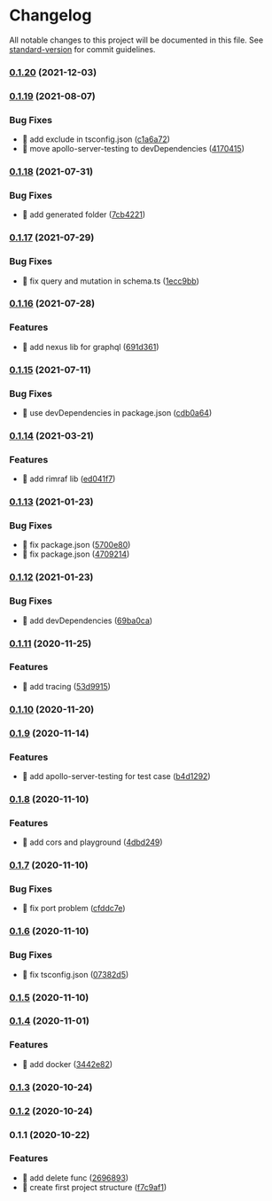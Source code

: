 # Changelog

All notable changes to this project will be documented in this file. See [standard-version](https://github.com/conventional-changelog/standard-version) for commit guidelines.

### [0.1.20](https://github.com/yeukfei02/node-typescript-graphql-playground/compare/v0.1.19...v0.1.20) (2021-12-03)

### [0.1.19](https://github.com/yeukfei02/node-typescript-graphql-playground/compare/v0.1.18...v0.1.19) (2021-08-07)


### Bug Fixes

* 🐛 add exclude in tsconfig.json ([c1a6a72](https://github.com/yeukfei02/node-typescript-graphql-playground/commit/c1a6a728e6571292a6bf8d8966143abfd8b0170f))
* 🐛 move apollo-server-testing to devDependencies ([4170415](https://github.com/yeukfei02/node-typescript-graphql-playground/commit/417041500f588737271a30c9bb15678ad426ec3e))

### [0.1.18](https://github.com/yeukfei02/node-typescript-graphql-playground/compare/v0.1.17...v0.1.18) (2021-07-31)


### Bug Fixes

* 🐛 add generated folder ([7cb4221](https://github.com/yeukfei02/node-typescript-graphql-playground/commit/7cb42211cd8a921cf7827bbcb50dcb24f1a25b78))

### [0.1.17](https://github.com/yeukfei02/node-typescript-graphql-playground/compare/v0.1.16...v0.1.17) (2021-07-29)


### Bug Fixes

* 🐛 fix query and mutation in schema.ts ([1ecc9bb](https://github.com/yeukfei02/node-typescript-graphql-playground/commit/1ecc9bb092a9ae38d841c022ef24a1623c07a183))

### [0.1.16](https://github.com/yeukfei02/node-typescript-graphql-playground/compare/v0.1.15...v0.1.16) (2021-07-28)


### Features

* 🎸 add nexus lib for graphql ([691d361](https://github.com/yeukfei02/node-typescript-graphql-playground/commit/691d361d41c46f09c5651309deff2d4af14ad9ca))

### [0.1.15](https://github.com/yeukfei02/node-typescript-graphql-playground/compare/v0.1.14...v0.1.15) (2021-07-11)


### Bug Fixes

* 🐛 use devDependencies in package.json ([cdb0a64](https://github.com/yeukfei02/node-typescript-graphql-playground/commit/cdb0a648be08cdb5511df9f385ee6a837536be29))

### [0.1.14](https://github.com/yeukfei02/node-typescript-graphql-playground/compare/v0.1.13...v0.1.14) (2021-03-21)


### Features

* 🎸 add rimraf lib ([ed041f7](https://github.com/yeukfei02/node-typescript-graphql-playground/commit/ed041f742c259bcc64e23285c57f24185308dac8))

### [0.1.13](https://github.com/yeukfei02/node-typescript-graphql-playground/compare/v0.1.12...v0.1.13) (2021-01-23)


### Bug Fixes

* 🐛 fix package.json ([5700e80](https://github.com/yeukfei02/node-typescript-graphql-playground/commit/5700e806e09220f86017647b5f9d983715de6068))
* 🐛 fix package.json ([4709214](https://github.com/yeukfei02/node-typescript-graphql-playground/commit/47092147e970aaeb42fcee9143754e862d4b3995))

### [0.1.12](https://github.com/yeukfei02/node-typescript-graphql-playground/compare/v0.1.11...v0.1.12) (2021-01-23)


### Bug Fixes

* 🐛 add devDependencies ([69ba0ca](https://github.com/yeukfei02/node-typescript-graphql-playground/commit/69ba0ca66b41bd232ae8033727ef652c01b16807))

### [0.1.11](https://github.com/yeukfei02/node-typescript-graphql-playground/compare/v0.1.10...v0.1.11) (2020-11-25)


### Features

* 🎸 add tracing ([53d9915](https://github.com/yeukfei02/node-typescript-graphql-playground/commit/53d99151d0f0b9368c9bf0cfdd49ce345518a635))

### [0.1.10](https://github.com/yeukfei02/node-typescript-graphql-playground/compare/v0.1.9...v0.1.10) (2020-11-20)

### [0.1.9](https://github.com/yeukfei02/node-typescript-graphql-playground/compare/v0.1.8...v0.1.9) (2020-11-14)


### Features

* 🎸 add apollo-server-testing for test case ([b4d1292](https://github.com/yeukfei02/node-typescript-graphql-playground/commit/b4d1292bca73a8ea8432d0c3ede391ec7ebfcf3e))

### [0.1.8](https://github.com/yeukfei02/node-typescript-graphql-playground/compare/v0.1.7...v0.1.8) (2020-11-10)


### Features

* 🎸 add cors and playground ([4dbd249](https://github.com/yeukfei02/node-typescript-graphql-playground/commit/4dbd2493a1eecf98474238e6a294bf58603de121))

### [0.1.7](https://github.com/yeukfei02/node-typescript-graphql-playground/compare/v0.1.6...v0.1.7) (2020-11-10)


### Bug Fixes

* 🐛 fix port problem ([cfddc7e](https://github.com/yeukfei02/node-typescript-graphql-playground/commit/cfddc7e63cd34bb80c08e85d72086add242e03b9))

### [0.1.6](https://github.com/yeukfei02/node-typescript-graphql-playground/compare/v0.1.5...v0.1.6) (2020-11-10)


### Bug Fixes

* 🐛 fix tsconfig.json ([07382d5](https://github.com/yeukfei02/node-typescript-graphql-playground/commit/07382d521357d590b9e40ada8ba9e5dc25efbbc1))

### [0.1.5](https://github.com/yeukfei02/node-typescript-graphql-playground/compare/v0.1.4...v0.1.5) (2020-11-10)

### [0.1.4](https://github.com/yeukfei02/node-typescript-graphql-playground/compare/v0.1.3...v0.1.4) (2020-11-01)


### Features

* 🎸 add docker ([3442e82](https://github.com/yeukfei02/node-typescript-graphql-playground/commit/3442e82de7ac7096b0425a615e3a4af9d49863c4))

### [0.1.3](https://github.com/yeukfei02/node-typescript-graphql-playground/compare/v0.1.2...v0.1.3) (2020-10-24)

### [0.1.2](https://github.com/yeukfei02/node-typescript-graphql-playground/compare/v0.1.1...v0.1.2) (2020-10-24)

### 0.1.1 (2020-10-22)


### Features

* 🎸 add delete func ([2696893](https://github.com/yeukfei02/node-typescript-graphql-playground/commit/26968938d6fdf0a6e665e0584093f184c7f05b8f))
* 🎸 create first project structure ([f7c9af1](https://github.com/yeukfei02/node-typescript-graphql-playground/commit/f7c9af15dc62f61e6bdec3037cfd983491ef7bb9))
